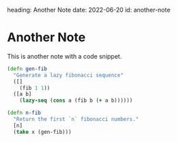heading: Another Note
date: 2022-06-20
id: another-note

# Another Note

This is another note with a code snippet.

```clojure
(defn gen-fib
  "Generate a lazy fibonacci sequence"
  ([]
    (fib 1 1))
  ([a b]
    (lazy-seq (cons a (fib b (+ a b))))))

(defn n-fib
  "Return the first `n` fibonacci numbers."
  [n]
  (take x (gen-fib)))
```
